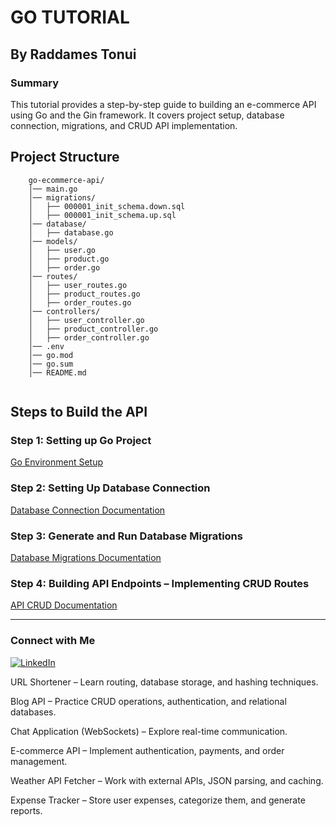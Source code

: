 # GO TUTORIAL
## By Raddames Tonui

### Summary
This tutorial provides a step-by-step guide to building an e-commerce API using Go and the Gin framework. It covers project setup, database connection, migrations, and CRUD API implementation.

## Project Structure
```
	go-ecommerce-api/
	│── main.go
	│── migrations/
	│   ├── 000001_init_schema.down.sql
	│   ├── 000001_init_schema.up.sql
	│── database/
	│   ├── database.go
	│── models/
	│   ├── user.go
	│   ├── product.go
	│   ├── order.go
	│── routes/
	│   ├── user_routes.go
	│   ├── product_routes.go
	│   ├── order_routes.go
	│── controllers/
	│   ├── user_controller.go
	│   ├── product_controller.go
	│   ├── order_controller.go
	│── .env
	│── go.mod
	│── go.sum
	│── README.md
	
```

## Steps to Build the API

### Step 1: Setting up Go Project
[Go Environment Setup](documentation/1_GoSetUp.md)

### Step 2: Setting Up Database Connection
[Database Connection Documentation](documentation/2_DabaseConnection.md)

### Step 3: Generate and Run Database Migrations
[Database Migrations Documentation](documentation/3_DatabaseMigrations.md)

### Step 4: Building API Endpoints – Implementing CRUD Routes
[API CRUD Documentation](documentation/4_GoGinCrudApi.md)

---
### Connect with Me
[![LinkedIn](https://img.shields.io/badge/LinkedIn-blue?style=for-the-badge)](https://www.linkedin.com/in/raddames-tonui-01a751277/)


URL Shortener – Learn routing, database storage, and hashing techniques.

Blog API – Practice CRUD operations, authentication, and relational databases.

Chat Application (WebSockets) – Explore real-time communication.

E-commerce API – Implement authentication, payments, and order management.

Weather API Fetcher – Work with external APIs, JSON parsing, and caching.

Expense Tracker – Store user expenses, categorize them, and generate reports.